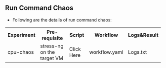 ## Run Command Chaos

- Following are the details of run command chaos:

<table>
  <tr>
    <th>Experiment</th>
    <th>Pre-requisite</th>
    <th>Script</th>
    <th>Workflow</th>
    <th>Logs&Result</th>
  </tr>
  <tr>
    <td>cpu-chaos</td>
    <td>stress-ng on the target VM</td>
    <td><a><href="">Click Here</a></td>
    <td><a><href="">workflow.yaml</a></td>
    <td><a><href="">Logs.txt</a></td>
  </tr>
</table>
